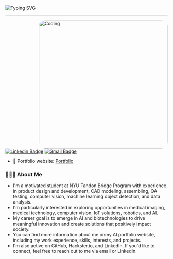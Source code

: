 <img src="https://readme-typing-svg.herokuapp.com?font=Righteous&size=35&duration=4000&pause=1000&random=false&width=500&height=70&lines=Hi+There!+%F0%9F%91%8B;I'm+William+Lu!" alt="Typing SVG" /><hr>
<img align="right" alt="Coding" width="400" style="border-radius:20px;"
	src="https://www.bing.com/th/id/OGC.03a4a5f034bf0bafa661fd8a8aabedc8?pid=1.7&rurl=https%3a%2f%2fmedia0.giphy.com%2fmedia%2fqgQUggAC3Pfv687qPC%2fgiphy.gif&ehk=0WFoNJZvf2nBGDXdzjWoT5v9NZ6w0dFrsLnAce6f9rM%3d"/>

[![Linkedin Badge](https://img.shields.io/badge/-William_Lu-blue?style=flat-square&logo=Linkedin&logoColor=white&link=https://www.linkedin.com/in/william-lu-47693b145/)](https://www.linkedin.com/in/william-lu-47693b145/)
[![Gmail Badge](https://img.shields.io/badge/-luwei2359@gmail.com-c14438?style=flat-square&logo=Gmail&logoColor=white&link=mailto:luwei2359@gmail.com)](mailto:luwei2359@gmail.com) 

- 🎯 Portfolio website: [Portfolio](https://williamlu.streamlit.app/)

<h3> 👨🏻‍💻 About Me </h3>

- I'm a motivated student at NYU Tandon Bridge Program with experience in product design and development, CAD modeling, assembling, QA testing, computer vision, machine learning object detection, and data analysis.
- I'm particularly interested in exploring opportunities in medical imaging, medical technology, computer vision, IoT solutions, robotics, and AI.
- My career goal is to emerge in AI and biotechnologies to drive meaningful innovation and create solutions that positively impact society.
- You can find more information about me onmy AI portfolio website, including my work experience, skills, interests, and projects.
- I'm also active on GitHub, Hackster.io, and LinkedIn. If you'd like to connect, feel free to reach out to me via email or LinkedIn.
